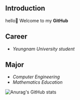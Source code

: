 ## Introduction
hello👋 Welcome to my **GitHub**

## Career
- *Yeungnam University student*

## Major
- *Computer Engineering* 
- *Mathematics Education*

![Anurag's GitHub stats](https://github-readme-stats.vercel.app/api?username=kwonme&show_icons=true&theme=solarized-light)
<!--
**kwonme/kwonme** is a ✨ _special_ ✨ repository because its `README.md` (this file) appears on your GitHub profile.

Here are some ideas to get you started:

- 🔭 I’m currently working on ...
- 🌱 I’m currently learning ...
- 👯 I’m looking to collaborate on ...
- 🤔 I’m looking for help with ...
- 💬 Ask me about ...
- 📫 How to reach me: ...
- 😄 Pronouns: ...
- ⚡ Fun fact: ...
-->
